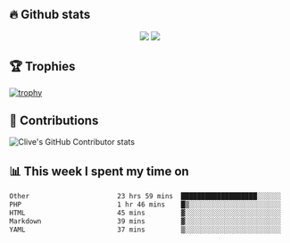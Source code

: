 ## &#128293; Github stats

<!-- GitHub Readme Streak Stats - https://github.com/DenverCoder1/github-readme-streak-stats -->
<p align="center">

<picture>
  <source 
    srcset="https://github-readme-stats.vercel.app/api?username=clivewalkden&count_private=true&show_icons=true&theme=darcula"
    media="(prefers-color-scheme: dark)"
  />
  <source
    srcset="https://github-readme-stats.vercel.app/api?username=clivewalkden&count_private=true&show_icons=true&theme=calm"
    media="(prefers-color-scheme: light), (prefers-color-scheme: no-preference)"
  />
  <img src="https://github-readme-stats.vercel.app/api?username=clivewalkden&count_private=true&show_icons=true&theme=darcula" />
</picture>

<a href="https://git.io/streak-stats" target="_blank">
  <img src="http://github-readme-streak-stats.herokuapp.com?user=clivewalkden&theme=darcula&date_format=j%20M%5B%20Y%5D" />
</a>

</p>

## &#127942; Trophies
[![trophy](https://github-profile-trophy.vercel.app/?username=clivewalkden&theme=onedark)](https://github.com/clivewalkden/github-profile-trophy)

## &#129309; Contributions
![Clive's GitHub Contributor stats](https://github-contributor-stats.vercel.app/api?username=clivewalkden)

## &#128202; This week I spent my time on
<!--START_SECTION:waka-->

```txt
Other                      23 hrs 59 mins  ███████████████████░░░░░░   76.66 %
PHP                        1 hr 46 mins    █▒░░░░░░░░░░░░░░░░░░░░░░░   05.67 %
HTML                       45 mins         ▓░░░░░░░░░░░░░░░░░░░░░░░░   02.40 %
Markdown                   39 mins         ▓░░░░░░░░░░░░░░░░░░░░░░░░   02.13 %
YAML                       37 mins         ▒░░░░░░░░░░░░░░░░░░░░░░░░   01.99 %
```

<!--END_SECTION:waka-->
